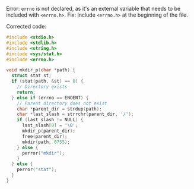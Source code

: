 Error: `errno` is not declared, as it's an external variable that needs to be included with `<errno.h>`.
Fix: Include `<errno.h>` at the beginning of the file.

Corrected code:
```c
#include <stdio.h>
#include <stdlib.h>
#include <string.h>
#include <sys/stat.h>
#include <errno.h>

void mkdir_p(char *path) {
  struct stat st;
  if (stat(path, &st) == 0) {
    // Directory exists
    return;
  } else if (errno == ENOENT) {
    // Parent directory does not exist
    char *parent_dir = strdup(path);
    char *last_slash = strrchr(parent_dir, '/');
    if (last_slash != NULL) {
      last_slash[0] = '\0';
      mkdir_p(parent_dir);
      free(parent_dir);
      mkdir(path, 0755);
    } else {
      perror("mkdir");
    }
  } else {
    perror("stat");
  }
}
```
